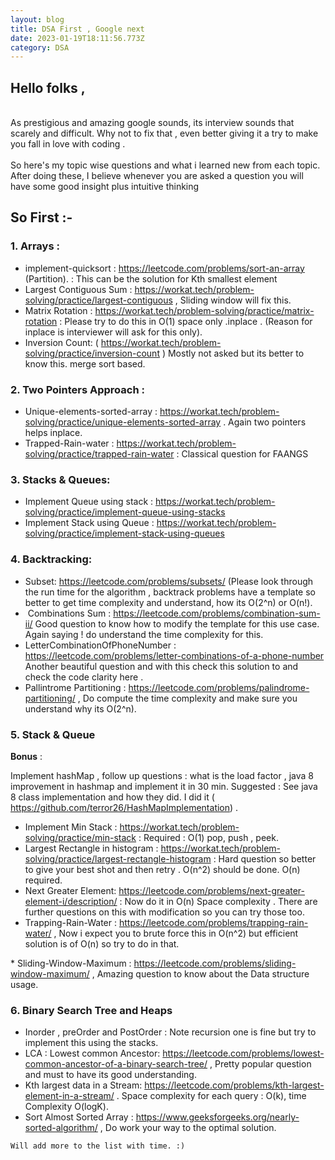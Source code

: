 ```yaml
---
layout: blog
title: DSA First , Google next
date: 2023-01-19T18:11:56.773Z
category: DSA
---
```

## H﻿ello folks ,

\
A﻿s prestigious and amazing google sounds, its interview sounds that scarely and difficult. Why not to fix that , even better giving it a try to make you fall in love with coding . \
\
S﻿o here's my topic wise questions and what i learned new from each topic. After doing these, I believe whenever you are asked a question you will have some good insight plus intuitive thinking

## S﻿o First :-

### 1.  Arrays :

* implement-quicksort :  https://leetcode.com/problems/sort-an-array  (Partition). : This can be the solution for Kth smallest element  
* Largest Contiguous Sum : https://workat.tech/problem-solving/practice/largest-contiguous , Sliding window will fix this.
* Matrix Rotation : https://workat.tech/problem-solving/practice/matrix-rotation : Please try to do this in O(1) space only .inplace . (Reason for inplace is interviewer will ask for this only).
* Inversion Count: (  https://workat.tech/problem-solving/practice/inversion-count ) Mostly not asked but its better to know this. merge sort based.

### 2. Two Pointers Approach :

* Unique-elements-sorted-array : https://workat.tech/problem-solving/practice/unique-elements-sorted-array . Again two pointers helps inplace.
* Trapped-Rain-water :  https://workat.tech/problem-solving/practice/trapped-rain-water : Classical question for FAANGS

### 3. Stacks & Queues:

* I﻿mplement Queue using stack : https://workat.tech/problem-solving/practice/implement-queue-using-stacks 
* Implement Stack using Queue : https://workat.tech/problem-solving/practice/implement-stack-using-queues 

### 4﻿. Backtracking:

* Subset: https://leetcode.com/problems/subsets/ (Please look through the run time for the algorithm , backtrack problems have a template so better to get time complexity and understand, how its O(2^n) or O(n!).
* ﻿ Combinations Sum : https://leetcode.com/problems/combination-sum-ii/ Good question to know how to modify the template for this use case.  Again saying ! do understand the time complexity for this.
* ﻿LetterCombinationOfPhoneNumber : https://leetcode.com/problems/letter-combinations-of-a-phone-number Another beautiful question and with this check this solution to and check the code clarity here . 
* Pallintrome Partitioning : https://leetcode.com/problems/palindrome-partitioning/ , Do compute the time complexity and make sure you understand why its O(2^n).

### 5.  Stack & Queue

**B﻿onus** : 

Implement hashMap , follow up questions : what is the load factor , java 8 improvement in hashmap and implement it in 30 min. Suggested : See java 8 class implementation and how they did. I did it  ( https://github.com/terror26/HashMapImplementation) .

* Implement Min Stack : https://workat.tech/problem-solving/practice/min-stack : Required : O(1) pop, push , peek.
* Largest Rectangle in histogram : https://workat.tech/problem-solving/practice/largest-rectangle-histogram : Hard question so better to give your best shot and then retry . O(n^2) should be done. O(n) required.
* Next Greater Element: https://leetcode.com/problems/next-greater-element-i/description/ : Now do it in O(n) Space complexity . There are further questions on this with modification so you can try those too. 
* Trapping-Rain-Water : https://leetcode.com/problems/trapping-rain-water/  , Now i expect you to brute force this in O(n^2) but efficient solution is of O(n) so try to do in that.

\*﻿ Sliding-Window-Maximum : https://leetcode.com/problems/sliding-window-maximum/ , Amazing question to know about the Data structure usage. 

### 6. Binary Search Tree and Heaps

* Inorder , preOrder and PostOrder : Note recursion one is fine but try to implement this using the stacks. 
* LCA : Lowest common Ancestor: https://leetcode.com/problems/lowest-common-ancestor-of-a-binary-search-tree/ , Pretty popular question and must to have its good understanding.  
* Kth largest data in a Stream: https://leetcode.com/problems/kth-largest-element-in-a-stream/ . Space complexity for each query : O(k), time Complexity O(logK).
*  Sort Almost Sorted Array : https://www.geeksforgeeks.org/nearly-sorted-algorithm/ , Do work your way to the optimal solution.

```
Will add more to the list with time. :) 
```